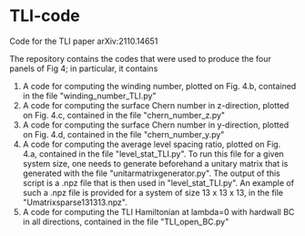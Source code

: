 # TLI-code
Code for the TLI paper arXiv:2110.14651


The repository contains the codes that were used to produce the four panels of Fig 4; in particular, it contains




1. A code for computing the winding number, plotted on Fig. 4.b, contained in the file "winding_number_TLI.py"
2. A code for computing the surface Chern number in z-direction, plotted on Fig. 4.c, contained in the file "chern_number_z.py"
3. A code for computing the surface Chern number in y-direction, plotted on Fig. 4.d, contained in the file "chern_number_y.py"
4. A code for computing the average level spacing ratio, plotted on Fig. 4.a, contained in the file "level_stat_TLI.py". To run this file for a given system size, one needs to generate beforehand a unitary matrix that is generated with the file "unitarmatrixgenerator.py". The output of this script is a .npz file that is then used in "level_stat_TLI.py". An example of such a .npz file is provided for a system of size 13 x 13 x 13, in the file "Umatrixsparse131313.npz".
5. A code for computing the TLI Hamiltonian at lambda=0 with hardwall BC in all directions, contained in the file "TLI_open_BC.py"
